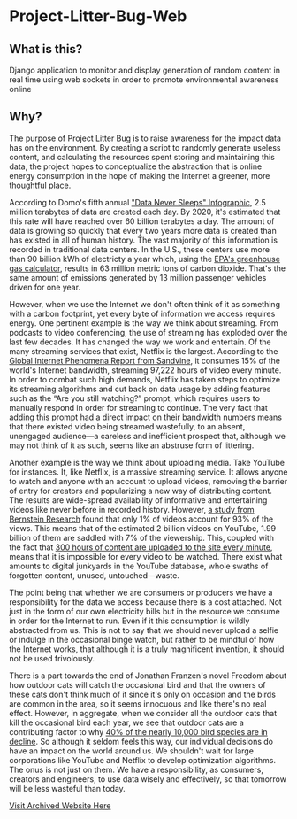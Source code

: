 # Project-Litter-Bug-Web

## What is this?

Django application to monitor and display generation of random content in real time using web sockets in order to promote environmental awareness online

## Why?

The purpose of Project Litter Bug is to raise awareness for the impact data has on the environment. By creating a script to randomly generate useless content, and calculating the resources spent storing and maintaining this data, the project hopes to conceptualize the abstraction that is online energy consumption in the hope of making the Internet a greener, more thoughtful place.

According to Domo's fifth annual ["Data Never Sleeps" Infographic](https://www.domo.com/learn/data-never-sleeps-5?aid=ogsm072517_1&sf100871281=1), 2.5 million terabytes of data are created each day. By 2020, it's estimated that this rate will have reached over 60 billion terabytes a day. The amount of data is growing so quickly that every two years more data is created than has existed in all of human history. The vast majority of this information is recorded in traditional data centers. In the U.S., these centers use more than 90 billion kWh of electricty a year which, using the [EPA's greenhouse gas calculator](https://www.epa.gov/energy/greenhouse-gas-equivalencies-calculator), results in 63 million metric tons of carbon dioxide. That's the same amount of emissions generated by 13 million passenger vehicles driven for one year.

However, when we use the Internet we don't often think of it as something with a carbon footprint, yet every byte of information we access requires energy. One pertinent example is the way we think about streaming. From podcasts to video conferencing, the use of streaming has exploded over the last few decades. It has changed the way we work and entertain. Of the many streaming services that exist, Netflix is the largest. According to the [Global Internet Phenomena Report from Sandvine](https://www.sandvine.com/hubfs/downloads/phenomena/2018-phenomena-report.pdf), it consumes 15% of the world's Internet bandwidth, streaming 97,222 hours of video every minute. In order to combat such high demands, Netflix has taken steps to optimize its streaming algorithms and cut back on data usage by adding features such as the “Are you still watching?” prompt, which requires users to manually respond in order for streaming to continue. The very fact that adding this prompt had a direct impact on their bandwidth numbers means that there existed video being streamed wastefully, to an absent, unengaged audience—a careless and inefficient prospect that, although we may not think of it as such, seems like an abstruse form of littering.

Another example is the way we think about uploading media. Take YouTube for instances. It, like Netflix, is a massive streaming service. It allows anyone to watch and anyone with an account to upload videos, removing the barrier of entry for creators and popularizing a new way of distributing content. The results are wide-spread availability of informative and entertaining videos like never before in recorded history. However, [a study from Bernstein Research](https://www.barrons.com/articles/youtubes-2-billion-videos-197m-hours-make-it-an-immense-force-says-bernstein-1462978280) found that only 1% of videos account for 93% of the views. This means that of the estimated 2 billion videos on YouTube, 1.99 billion of them are saddled with 7% of the viewership. This, coupled with the fact that [300 hours of content are uploaded to the site every minute](http://videonitch.com/2017/12/13/36-mind-blowing-youtube-facts-figures-statistics-2017-re-post/), means that it is impossible for every video to be watched. There exist what amounts to digital junkyards in the YouTube database, whole swaths of forgotten content, unused, untouched—waste.

The point being that whether we are consumers or producers we have a responsibility for the data we access because there is a cost attached. Not just in the form of our own electricity bills but in the resource we consume in order for the Internet to run. Even if it this consumption is wildly abstracted from us. This is not to say that we should never upload a selfie or indulge in the occasional binge watch, but rather to be mindful of how the Internet works, that although it is a truly magnificent invention, it should not be used frivolously.

There is a part towards the end of Jonathan Franzen's novel Freedom about how outdoor cats will catch the occasional bird and that the owners of these cats don't think much of it since it's only on occasion and the birds are common in the area, so it seems innocuous and like there's no real effect. However, in aggregate, when we consider all the outdoor cats that kill the occasional bird each year, we see that outdoor cats are a contributing factor to why [40% of the nearly 10,000 bird species are in decline](https://www.theguardian.com/environment/2018/nov/14/jonathan-franzen-climate-change-isnt-the-only-danger-to-birds). So although it seldom feels this way, our individual decisions do have an impact on the world around us. We shouldn't wait for large corporations like YouTube and Netflix to develop optimization algorithms. The onus is not just on them. We have a responsibility, as consumers, creators and engineers, to use data wisely and effectively, so that tomorrow will be less wasteful than today.

[Visit Archived Website Here](https://web.archive.org/web/20191021164416/http://projectlitterbug.com/)
